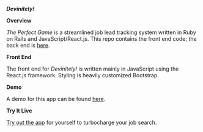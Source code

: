 ***Devinitely!***

**Overview**

*The Perfect Game* is a streamlined job lead tracking system written in Ruby on Rails and JavaScript/React.js. This repo contains the front end code; the back end is [here](https://github.com/alerner1/devinitely-backend).

**Front End**

The front end for *Devinitely!* is written mainly in JavaScript using the React.js framework. Styling is heavily customized Bootstrap.

**Demo**

A demo for this app can be found [here](https://www.loom.com/share/df84ff5844c84c04ba53c9b3cf086b08).

**Try It Live**

[Try out the app](https://devinitely.herokuapp.com) for yourself to turbocharge your job search.

